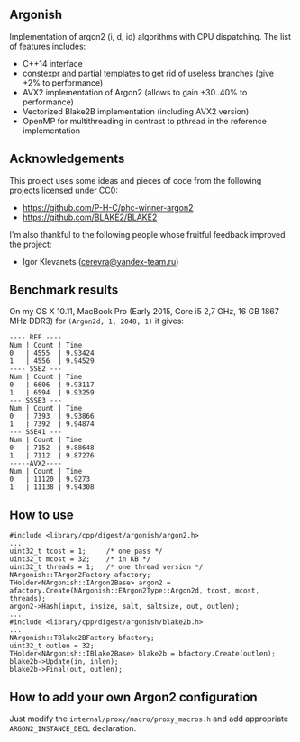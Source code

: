 Argonish 
-------- 
 
Implementation of argon2 (i, d, id) algorithms with CPU dispatching. The list of features includes: 
* C++14 interface 
* constexpr and partial templates to get rid of useless branches (give +2% to performance) 
* AVX2 implementation of Argon2 (allows to gain +30..40% to performance) 
* Vectorized Blake2B implementation (including AVX2 version) 
* OpenMP for multithreading in contrast to pthread in the reference implementation 
 
Acknowledgements 
---------------- 
 
This project uses some ideas and pieces of code from the following projects licensed under CC0: 
* https://github.com/P-H-C/phc-winner-argon2 
* https://github.com/BLAKE2/BLAKE2 
 
I'm also thankful to the following people whose fruitful feedback improved the project: 
* Igor Klevanets (cerevra@yandex-team.ru) 
 
Benchmark results 
----------------- 
 
On my OS X 10.11, MacBook Pro (Early 2015, Core i5 2,7 GHz, 16 GB 1867 MHz DDR3) for `(Argon2d, 1, 2048, 1)` it gives: 
 
``` 
---- REF ---- 
Num	| Count	| Time 
0	| 4555	| 9.93424 
1	| 4556	| 9.94529 
---- SSE2 --- 
Num	| Count	| Time 
0	| 6606	| 9.93117 
1	| 6594	| 9.93259 
--- SSSE3 --- 
Num	| Count	| Time 
0	| 7393	| 9.93866 
1	| 7392	| 9.94874 
--- SSE41 --- 
Num	| Count	| Time 
0	| 7152	| 9.88648 
1	| 7112	| 9.87276 
-----AVX2---- 
Num	| Count	| Time 
0	| 11120	| 9.9273 
1	| 11138	| 9.94308 
``` 
 
How to use 
---------- 
 
``` 
#include <library/cpp/digest/argonish/argon2.h>
... 
uint32_t tcost = 1;  	/* one pass */ 
uint32_t mcost = 32; 	/* in KB */ 
uint32_t threads = 1;	/* one thread version */ 
NArgonish::TArgon2Factory afactory; 
THolder<NArgonish::IArgon2Base> argon2 = afactory.Create(NArgonish::EArgon2Type::Argon2d, tcost, mcost, threads); 
argon2->Hash(input, insize, salt, saltsize, out, outlen); 
... 
#include <library/cpp/digest/argonish/blake2b.h>
... 
NArgonish::TBlake2BFactory bfactory; 
uint32_t outlen = 32; 
THolder<NArgonish::IBlake2Base> blake2b = bfactory.Create(outlen); 
blake2b->Update(in, inlen); 
blake2b->Final(out, outlen); 
``` 
 
How to add your own Argon2 configuration 
---------------------------------------- 
 
Just modify the `internal/proxy/macro/proxy_macros.h` and add appropriate `ARGON2_INSTANCE_DECL` declaration. 
